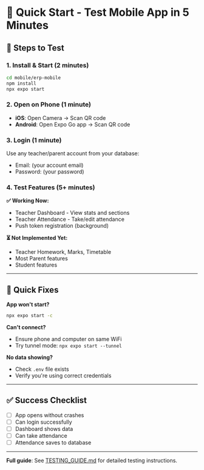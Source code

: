 # 📱 Quick Start - Test Mobile App in 5 Minutes

## 🚀 Steps to Test

### 1. Install & Start (2 minutes)
```bash
cd mobile/erp-mobile
npm install
npx expo start
```

### 2. Open on Phone (1 minute)
- **iOS**: Open Camera → Scan QR code
- **Android**: Open Expo Go app → Scan QR code

### 3. Login (1 minute)
Use any teacher/parent account from your database:
- Email: (your account email)
- Password: (your password)

### 4. Test Features (5+ minutes)

**✅ Working Now:**
- Teacher Dashboard - View stats and sections
- Teacher Attendance - Take/edit attendance
- Push token registration (background)

**⏳ Not Implemented Yet:**
- Teacher Homework, Marks, Timetable
- Most Parent features
- Student features

---

## 🐛 Quick Fixes

**App won't start?**
```bash
npx expo start -c
```

**Can't connect?**
- Ensure phone and computer on same WiFi
- Try tunnel mode: `npx expo start --tunnel`

**No data showing?**
- Check `.env` file exists
- Verify you're using correct credentials

---

## ✅ Success Checklist
- [ ] App opens without crashes
- [ ] Can login successfully
- [ ] Dashboard shows data
- [ ] Can take attendance
- [ ] Attendance saves to database

---

**Full guide**: See [TESTING_GUIDE.md](./TESTING_GUIDE.md) for detailed testing instructions.
